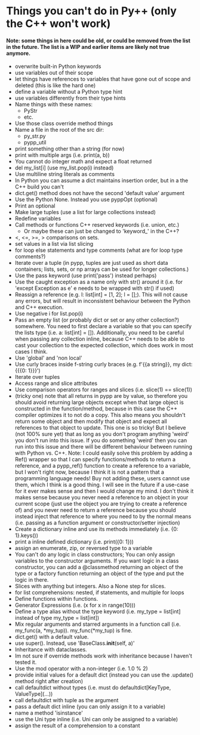 # Things you can't do in Py++ (only the C++ won't work)
#### Note: some things in here could be old, or could be removed from the list in the future. The list is a WIP and earlier items are likely not true anymore.
- overwrite built-in Python keywords
- use variables out of their scope
- let things have references to variables that have gone out of scope and deleted (this is like the hard one)
- define a variable without a Python type hint
- use variables differently from their type hints
- Name things with these names:
  - PyStr
  - etc.
- Use those class override method things
- Name a file in the root of the src dir:
  - py_str.py
  - pypp_util
- print something other than a string (for now)
- print with multiple args (i.e. print(a, b))
- You cannot do integer math and expect a float returned
- del my_list[i] (use my_list.pop(i) instead)
- Use multiline string literals as comments
- In Python you can assume a dict maintains insertion order, but in a the C++ build you can't
- dict.get() method does not have the second 'default value' argument
- Use the Python None. Instead you use pyppOpt (optional)
- Print an optional
- Make large tuples (use a list for large collections instead)
- Redefine variables
- Call methods or functions C++ reserved keywords (i.e. union, etc.)
  - Or maybe these can just be changed to 'keyword_' in the C++?
- <, <=, >=, > comparisons on sets.
- set values in a list via list slicing
- for loop else statements and type comments (what are for loop type comments?)
- Iterate over a tuple (in pypp, tuples are just used as short data containers; lists, sets, or np arrays can be used 
for longer collections.)
- Use the pass keyword (use print('pass') instead perhaps)
- Use the caught exception as a name only with str() around it (i.e. for 'except Exception as e' e needs to be 
wrapped with str() if used)
- Reassign a reference (e.g. l: list[int] = [1, 2]; l = [];). This will not cause any errors, but will result in inconsistent behaviour between the Python and C++ execution.
- Use negative i for list.pop(i)
- Pass an empty list (or probably dict or set or any other collection?) somewhere. You need to first declare a variable so that you can specify the lists type (i.e. a: list[int] = []).
Additionally, you need to be careful when passing any collection inline, because C++ needs to be able to cast your collection
to the expected collection, which does work in most cases I think.
- Use 'global' and 'non local'
- Use curly braces inside f-string curly braces (e.g. f'{{a string}}, my dict: {{{0: 1}}}')
- Iterate over tuples
- Access range and slice attributes
- Use comparison operators for ranges and slices (i.e. slice(1) == slice(1))
- (tricky one) note that all returns in pypp are by value, so therefore you should avoid returning large objects except when that large object is constructed in the function/method, 
because in this case the C++ compiler optimizes it to not do a copy. This also means you shouldn't return some object and then modify that object and expect all references to that 
object to update. This one is so tricky! But I believe (not 100% sure yet) that as long as you don't program anything 'weird' you don't run into this issue. If you do something 
'weird' then you can run into this issue and there will be different behaviour between running with Python vs. C++. Note: I could easily solve this problem by adding
a Ref() wrapper so that I can specify
functions/methods to return a reference, and a pypp_ref() function to create a reference to a variable, but I won't right now, because I think it is not a pattern that a programming
language needs! Buy not adding these, users cannot use them, which I think is a good thing. I will see in the future if a use-case for it ever makes sense and then I would change my
mind. I don't think it makes sense because you never need a reference to an object in your current scope (just use the object you are trying to create a reference of) and you never
need to return a reference because you should instead inject that reference to where you need to by the normal means (i.e. passing as a function argument or constructor/setter 
injection)
- Create a dictionary inline and use its methods immediately (i.e. {0: 1}.keys())
- print a inline defined dictionary (i.e. print({0: 1}))
- assign an enumerate, zip, or reversed type to a variable
- You can't do any logic in class constructors; You can only assign variables to the constructor arguments.
If you want logic in a class constructor, you can add a @classmethod returning an object of the type
or a factory function returning an object of the type and put the logic in there.
- Slices with anything but integers. Also a None step for slices.
- for list comprehensions: nested, if statements, and multiple for loops
- Define functions within functions.
- Generator Expressions (i.e. (x for x in range(10)))
- Define a type alias without the type keyword (i.e. my_type = list[int] instead of type my_type = list[int])
- Mix regular arguments and starred arguments in a function call (i.e. my_func(a, *my_tup)). my_func(*my_tup) is fine.
- dict.get() with a default value.
- use super(). Instead, use 'BaseClass.__init__(self, a)'
- Inheritance with dataclasses.
- Im not sure if override methods work with inheritance because I haven't tested it.
- Use the mod operator with a non-integer (i.e. 1.0 % 2)
- provide initial values for a default dict (instead you can use the .update() method right after creation)
- call defaultdict without types (i.e. must do defaultdict\[KeyType, ValueType\](...))
- call defaultdict with tuple as the argument
- pass a default dict inline (you can only assign it to a variable)
- name a method 'isinstance'
- use the Uni type inline (i.e. Uni can only be assigned to a variable)
- assign the result of a comprehension to a constant